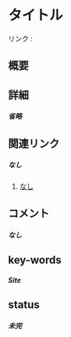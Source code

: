 # タイトル

リンク : []()

## 概要
##### 

## 詳細
##### 省略

## 関連リンク
##### なし
1. [なし]()

## コメント
##### なし

## key-words
##### Site

## status
##### 未完
